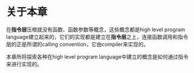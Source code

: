 # 关于本章

在**指令层**压根就没有函数、函数参数等概念，这些概念都是high level program language建立起来的，它们的实现都是建立在**指令层**之上，连接函数调用和指令层的正是所谓的calling convention，它由compiler来实现的。

本章所将探索各种在high level program language中建立的概念是如何通过指令来进行实现的。

